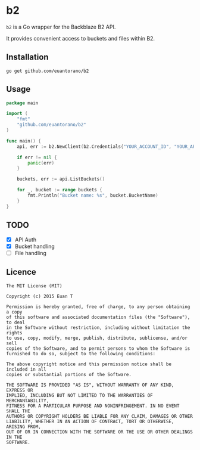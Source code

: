 # b2

`b2` is a Go wrapper for the Backblaze B2 API.

It provides convenient access to buckets and files within B2.

## Installation

`go get github.com/euantorano/b2`

## Usage

```go
package main

import (
	"fmt"
	"github.com/euantorano/b2"
)

func main() {
	api, err := b2.NewClient(b2.Credentials{"YOUR_ACCOUNT_ID", "YOUR_APPLICATION_KEY"})

	if err != nil {
		panic(err)
	}

	buckets, err := api.ListBuckets()

	for _, bucket := range buckets {
		fmt.Println("Bucket name: %s", bucket.BucketName)
	}
}
```

## TODO

- [x] API Auth
- [x] Bucket handling
- [ ] File handling

## Licence

```
The MIT License (MIT)

Copyright (c) 2015 Euan T

Permission is hereby granted, free of charge, to any person obtaining a copy
of this software and associated documentation files (the "Software"), to deal
in the Software without restriction, including without limitation the rights
to use, copy, modify, merge, publish, distribute, sublicense, and/or sell
copies of the Software, and to permit persons to whom the Software is
furnished to do so, subject to the following conditions:

The above copyright notice and this permission notice shall be included in all
copies or substantial portions of the Software.

THE SOFTWARE IS PROVIDED "AS IS", WITHOUT WARRANTY OF ANY KIND, EXPRESS OR
IMPLIED, INCLUDING BUT NOT LIMITED TO THE WARRANTIES OF MERCHANTABILITY,
FITNESS FOR A PARTICULAR PURPOSE AND NONINFRINGEMENT. IN NO EVENT SHALL THE
AUTHORS OR COPYRIGHT HOLDERS BE LIABLE FOR ANY CLAIM, DAMAGES OR OTHER
LIABILITY, WHETHER IN AN ACTION OF CONTRACT, TORT OR OTHERWISE, ARISING FROM,
OUT OF OR IN CONNECTION WITH THE SOFTWARE OR THE USE OR OTHER DEALINGS IN THE
SOFTWARE.
```
